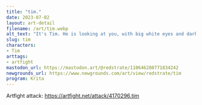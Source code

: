 ```yaml
---
title: "tim."
date: 2023-07-02
layout: art-detail
filename: /art/tim.webp
alt_text: "It's Tim. He is looking at you, with big white eyes and dark pupils. His small, fragile purple arms are holding what appears to be a green lollipop - but is in fact a wand - Tim is a wizard."
slug: tim
characters:
- Tim
arttags:
- artfight
mastodon_url: https://mastodon.art/@redstrate/110646280771834242
newgrounds_url: https://www.newgrounds.com/art/view/redstrate/tim
program: Krita
---
```

Artfight attack: https://artfight.net/attack/4170296.tim
